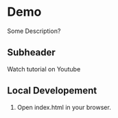 # Demo

Some Description?

## Subheader

Watch tutorial on Youtube

## Local Developement 

1. Open index.html in your browser.
